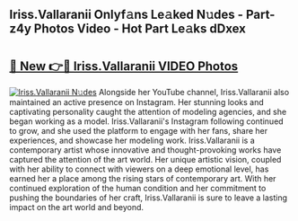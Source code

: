 ## Iriss.Vallaranii Onlyf𝚊ns Le𝚊ked N𝚞des - Part-z4y Photos Video - Hot Part Le𝚊ks dDxex

# <h2><a href="http://ab51454.deff.icu/?id=Iriss.Vallaranii">🔗 New 👉🔴 Iriss.Vallaranii VIDEO Photos</a></h2>

[![Iriss.Vallaranii N𝚞des](https://i.imgur.com/rIISA9y.gif)](http://ab51454.deff.icu/?id=Iriss.Vallaranii)
Alongside her YouTube channel, Iriss.Vallaranii also maintained an active presence on Instagram. Her stunning looks and captivating personality caught the attention of modeling agencies, and she began working as a model. Iriss.Vallaranii's Instagram following continued to grow, and she used the platform to engage with her fans, share her experiences, and showcase her modeling work. Iriss.Vallaranii is a contemporary artist whose innovative and thought-provoking works have captured the attention of the art world. Her unique artistic vision, coupled with her ability to connect with viewers on a deep emotional level, has earned her a place among the rising stars of contemporary art. With her continued exploration of the human condition and her commitment to pushing the boundaries of her craft, Iriss.Vallaranii is sure to leave a lasting impact on the art world and beyond.
